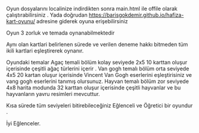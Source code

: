 Oyun dosyalarını localinize indirdikten sonra main.html ile offile olarak  çalıştırabilirsiniz .
Yada doğrudan https://barisgokdemir.github.io/hafiza-kart-oyunu/ adresine giderek oyuna erişebilirsiniz




Oyun 3 zorluk ve temada oynanabilmektedir 

Aynı olan kartlari belirlenen sürede ve verilen deneme hakkı bitmeden tüm ikili kartlari eşleştirerek oynanır.

Oyundaki temalar 
Agaç temali bölüm kolay seviyede 2x5 10 karttan oluşur içerisinde çeşitli ağaç türlerini içerir .
Van gogh  temalı bölüm orta seviyede 4x5 20 kartan oluşur içerisinde Vincent Van Gogh eserlerini eşleştirisiniz ve vang gogh eserlerini tanımış olursunuz.
Hayvan temalı bölüm zor seviyede 4x8 harita modunda 32 karttan oluşur içerisinde çeşitli hayvanlar ve bu hayvanların yavru resimleri mevcuttur.

Kısa sürede tüm seviyeleri bitirebileceğiniz Eğlenceli ve Öğretici bir oyundur .

İyi Eğlenceler.





